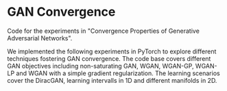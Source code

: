 # GAN Convergence

Code for the experiments in "Convergence Properties of Generative Adversarial Networks".

We implemented the following experiments in PyTorch to explore different techniques fostering GAN convergence. 
The code base covers different GAN objectives including non-saturating GAN, WGAN, WGAN-GP, WGAN-LP and WGAN with a simple gradient regularization. 
The learning scenarios cover the DiracGAN, learning intervalls in 1D and different manifolds in 2D.
